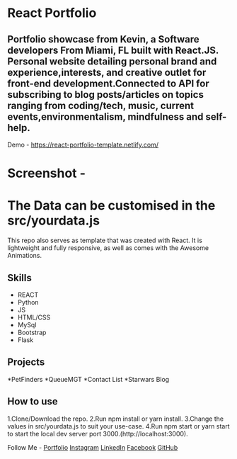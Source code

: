 # React Portfolio 
## Portfolio showcase from  Kevin, a Software developers From Miami, FL built with React.JS. Personal website detailing personal brand and experience,interests, and creative outlet for front-end development.Connected to API for subscribing to blog posts/articles on topics ranging from coding/tech, music, current events,environmentalism, mindfulness and self-help.

Demo - https://react-portfolio-template.netlify.com/

# Screenshot - 



# The Data can be customised in the src/yourdata.js



This repo also serves as  template that was created with React. It is lightweight and fully responsive, as well as comes with the Awesome Animations.

## Skills
* REACT
* Python
* JS
* HTML/CSS
* MySql
* Bootstrap
* Flask 

## Projects
*PetFinders
*QueueMGT
*Contact List
*Starwars Blog

## How to use
1.Clone/Download the repo.
2.Run npm install or yarn install.
3.Change the values in src/yourdata.js to suit your use-case.
4.Run npm start or yarn start to start the local dev server port 3000.(http://localhost:3000).



Follow Me - 
[Portfolio]()
[Instagram]()
[LinkedIn]()
[Facebook]()
[GitHub]()







